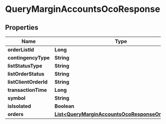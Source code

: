 

# QueryMarginAccountsOcoResponse


## Properties

| Name | Type | Description | Notes |
|------------ | ------------- | ------------- | -------------|
|**orderListId** | **Long** |  |  [optional] |
|**contingencyType** | **String** |  |  [optional] |
|**listStatusType** | **String** |  |  [optional] |
|**listOrderStatus** | **String** |  |  [optional] |
|**listClientOrderId** | **String** |  |  [optional] |
|**transactionTime** | **Long** |  |  [optional] |
|**symbol** | **String** |  |  [optional] |
|**isIsolated** | **Boolean** |  |  [optional] |
|**orders** | [**List&lt;QueryMarginAccountsOcoResponseOrdersInner&gt;**](QueryMarginAccountsOcoResponseOrdersInner.md) |  |  [optional] |



